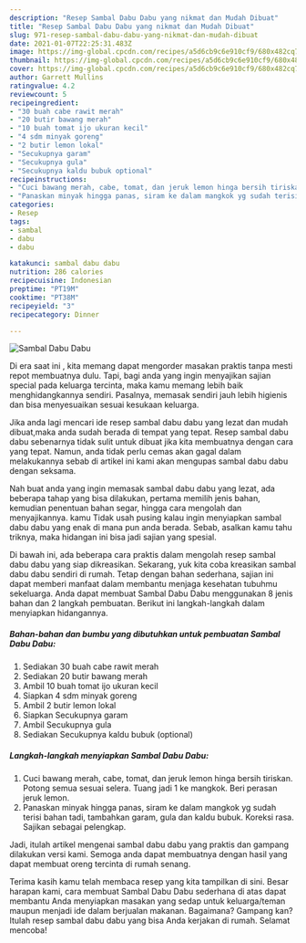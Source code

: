 ```yaml
---
description: "Resep Sambal Dabu Dabu yang nikmat dan Mudah Dibuat"
title: "Resep Sambal Dabu Dabu yang nikmat dan Mudah Dibuat"
slug: 971-resep-sambal-dabu-dabu-yang-nikmat-dan-mudah-dibuat
date: 2021-01-07T22:25:31.483Z
image: https://img-global.cpcdn.com/recipes/a5d6cb9c6e910cf9/680x482cq70/sambal-dabu-dabu-foto-resep-utama.jpg
thumbnail: https://img-global.cpcdn.com/recipes/a5d6cb9c6e910cf9/680x482cq70/sambal-dabu-dabu-foto-resep-utama.jpg
cover: https://img-global.cpcdn.com/recipes/a5d6cb9c6e910cf9/680x482cq70/sambal-dabu-dabu-foto-resep-utama.jpg
author: Garrett Mullins
ratingvalue: 4.2
reviewcount: 5
recipeingredient:
- "30 buah cabe rawit merah"
- "20 butir bawang merah"
- "10 buah tomat ijo ukuran kecil"
- "4 sdm minyak goreng"
- "2 butir lemon lokal"
- "Secukupnya garam"
- "Secukupnya gula"
- "Secukupnya kaldu bubuk optional"
recipeinstructions:
- "Cuci bawang merah, cabe, tomat, dan jeruk lemon hinga bersih tiriskan. Potong semua sesuai selera. Tuang jadi 1 ke mangkok. Beri perasan jeruk lemon."
- "Panaskan minyak hingga panas, siram ke dalam mangkok yg sudah terisi bahan tadi, tambahkan garam, gula dan kaldu bubuk. Koreksi rasa. Sajikan sebagai pelengkap."
categories:
- Resep
tags:
- sambal
- dabu
- dabu

katakunci: sambal dabu dabu 
nutrition: 286 calories
recipecuisine: Indonesian
preptime: "PT19M"
cooktime: "PT38M"
recipeyield: "3"
recipecategory: Dinner

---
```



![Sambal Dabu Dabu](https://img-global.cpcdn.com/recipes/a5d6cb9c6e910cf9/680x482cq70/sambal-dabu-dabu-foto-resep-utama.jpg)

Di era  saat ini , kita memang dapat mengorder masakan praktis tanpa mesti repot membuatnya dulu. Tapi, bagi anda yang ingin menyajikan sajian special pada keluarga tercinta, maka kamu memang lebih baik menghidangkannya sendiri. Pasalnya, memasak sendiri jauh lebih higienis dan bisa menyesuaikan sesuai kesukaan keluarga.

Jika anda lagi mencari ide resep sambal dabu dabu yang lezat dan mudah dibuat,maka anda sudah berada di tempat yang tepat. Resep sambal dabu dabu  sebenarnya tidak sulit untuk dibuat jika kita membuatnya dengan cara yang tepat. Namun, anda tidak perlu cemas akan gagal dalam melakukannya 
sebab di artikel ini kami akan mengupas sambal dabu dabu dengan seksama.  



Nah buat anda yang ingin memasak sambal dabu dabu yang lezat, ada beberapa tahap yang bisa dilakukan, pertama memilih jenis bahan, kemudian penentuan bahan segar, hingga cara mengolah dan menyajikannya. kamu Tidak usah pusing kalau ingin menyiapkan sambal dabu dabu yang enak di mana pun anda berada. Sebab, asalkan kamu  tahu triknya, maka hidangan ini bisa jadi sajian yang spesial.

Di bawah ini, ada beberapa cara praktis  dalam mengolah resep sambal dabu dabu yang siap dikreasikan. Sekarang, yuk kita coba kreasikan sambal dabu dabu sendiri di rumah. Tetap dengan bahan sederhana, sajian ini dapat memberi manfaat dalam membantu menjaga kesehatan tubuhmu sekeluarga. Anda dapat membuat Sambal Dabu Dabu menggunakan 8 jenis bahan dan 2 langkah pembuatan. Berikut ini langkah-langkah dalam menyiapkan hidangannya.

<!--inarticleads1-->

##### Bahan-bahan dan bumbu yang dibutuhkan untuk pembuatan Sambal Dabu Dabu:

1. Sediakan 30 buah cabe rawit merah
1. Sediakan 20 butir bawang merah
1. Ambil 10 buah tomat ijo ukuran kecil
1. Siapkan 4 sdm minyak goreng
1. Ambil 2 butir lemon lokal
1. Siapkan Secukupnya garam
1. Ambil Secukupnya gula
1. Sediakan Secukupnya kaldu bubuk (optional)




<!--inarticleads2-->

##### Langkah-langkah menyiapkan Sambal Dabu Dabu:

1. Cuci bawang merah, cabe, tomat, dan jeruk lemon hinga bersih tiriskan. Potong semua sesuai selera. Tuang jadi 1 ke mangkok. Beri perasan jeruk lemon.
1. Panaskan minyak hingga panas, siram ke dalam mangkok yg sudah terisi bahan tadi, tambahkan garam, gula dan kaldu bubuk. Koreksi rasa. Sajikan sebagai pelengkap.




Jadi, itulah artikel mengenai  sambal dabu dabu  yang praktis dan gampang dilakukan versi kami. Semoga anda dapat membuatnya dengan hasil yang dapat membuat oreng tercinta di rumah senang. 

Terima kasih kamu telah membaca resep yang kita tampilkan di sini. Besar harapan kami, cara membuat  Sambal Dabu Dabu sederhana di atas dapat membantu Anda menyiapkan masakan yang sedap untuk keluarga/teman maupun menjadi ide dalam berjualan makanan. Bagaimana? Gampang kan? Itulah resep sambal dabu dabu yang bisa Anda kerjakan di rumah. Selamat mencoba!

